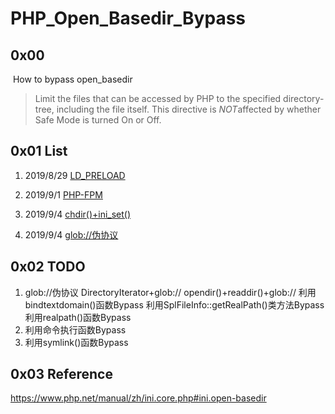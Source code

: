 # PHP_Open_Basedir_Bypass

## 0x00 

​	How to bypass open_basedir

> Limit the files that can be accessed by PHP to the specified directory-tree, including the file itself. This directive is *NOT*affected by whether Safe Mode is turned On or Off.
>

## 0x01  List



1. 2019/8/29 [LD_PRELOAD](https://github.com/Mote-Z/PHP-Is-The-Best/tree/master/PHP_Disable_Functions_Bypass/LD_PRELOAD)
2. 2019/9/1 [PHP-FPM](./PHP-FPM)
3. 2019/9/4 [chdir()+ini_set()](./chdir+ini_set)

4. 2019/9/4 [glob://伪协议](./glob)



## 0x02 TODO

1. glob://伪协议   DirectoryIterator+glob://     opendir()+readdir()+glob://    利用bindtextdomain()函数Bypass    利用SplFileInfo::getRealPath()类方法Bypass    利用realpath()函数Bypass
2. 利用命令执行函数Bypass
3. 利用symlink()函数Bypass



## 0x03 Reference

https://www.php.net/manual/zh/ini.core.php#ini.open-basedir